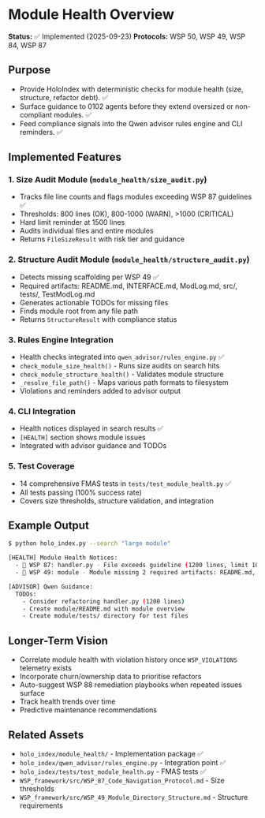 ﻿# Module Health Overview

**Status:** ✅ Implemented (2025-09-23)
**Protocols:** WSP 50, WSP 49, WSP 84, WSP 87

## Purpose
- Provide HoloIndex with deterministic checks for module health (size, structure, refactor debt). ✅
- Surface guidance to 0102 agents before they extend oversized or non-compliant modules. ✅
- Feed compliance signals into the Qwen advisor rules engine and CLI reminders. ✅

## Implemented Features

### 1. Size Audit Module (`module_health/size_audit.py`)
- Tracks file line counts and flags modules exceeding WSP 87 guidelines ✅
- Thresholds: 800 lines (OK), 800-1000 (WARN), >1000 (CRITICAL)
- Hard limit reminder at 1500 lines
- Audits individual files and entire modules
- Returns `FileSizeResult` with risk tier and guidance

### 2. Structure Audit Module (`module_health/structure_audit.py`)
- Detects missing scaffolding per WSP 49 ✅
- Required artifacts: README.md, INTERFACE.md, ModLog.md, src/, tests/, TestModLog.md
- Generates actionable TODOs for missing files
- Finds module root from any file path
- Returns `StructureResult` with compliance status

### 3. Rules Engine Integration
- Health checks integrated into `qwen_advisor/rules_engine.py` ✅
- `check_module_size_health()` - Runs size audits on search hits
- `check_module_structure_health()` - Validates module structure
- `_resolve_file_path()` - Maps various path formats to filesystem
- Violations and reminders added to advisor output

### 4. CLI Integration
- Health notices displayed in search results ✅
- `[HEALTH]` section shows module issues
- Integrated with advisor guidance and TODOs

### 5. Test Coverage
- 14 comprehensive FMAS tests in `tests/test_module_health.py` ✅
- All tests passing (100% success rate)
- Covers size thresholds, structure validation, and integration

## Example Output
```bash
$ python holo_index.py --search "large module"

[HEALTH] Module Health Notices:
  - 📏 WSP 87: handler.py - File exceeds guideline (1200 lines, limit 1000)
  - 📁 WSP 49: module - Module missing 2 required artifacts: README.md, tests/

[ADVISOR] Qwen Guidance:
  TODOs:
    - Consider refactoring handler.py (1200 lines)
    - Create module/README.md with module overview
    - Create module/tests/ directory for test files
```

## Longer-Term Vision
- Correlate module health with violation history once `WSP_VIOLATIONS` telemetry exists
- Incorporate churn/ownership data to prioritise refactors
- Auto-suggest WSP 88 remediation playbooks when repeated issues surface
- Track health trends over time
- Predictive maintenance recommendations

## Related Assets
- `holo_index/module_health/` - Implementation package ✅
- `holo_index/qwen_advisor/rules_engine.py` - Integration point ✅
- `holo_index/tests/test_module_health.py` - FMAS tests ✅
- `WSP_framework/src/WSP_87_Code_Navigation_Protocol.md` - Size thresholds
- `WSP_framework/src/WSP_49_Module_Directory_Structure.md` - Structure requirements
